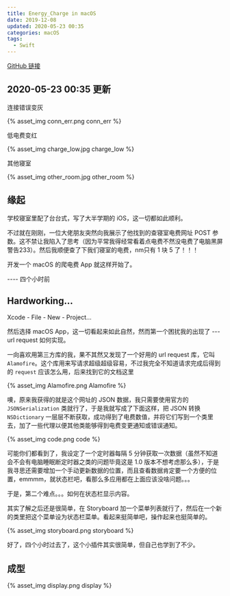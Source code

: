 ```yaml
---
title: Energy_Charge in macOS
date: 2019-12-08
updated: 2020-05-23 00:35
categories: macOS
tags:
  - Swift
---
```


[GitHub 链接](https://github.com/CLOXnu/Energy_Charge_in_MacOS)

## 2020-05-23 00:35 更新

连接错误变灰

{% asset_img conn_err.png conn_err %}

低电费变红

{% asset_img charge_low.jpg charge_low %}

其他寝室

{% asset_img other_room.jpg other_room %}

## 缘起

学校寝室里配了台台式，写了大半学期的 iOS，这一切都如此顺利。

不过就在刚刚，一位大佬朋友突然向我展示了他找到的查寝室电费网址 POST 参数。这不禁让我陷入了思考（因为平常我得经常看着点电费不然没电费了电脑黑屏警告233）。然后我顺便查了下我们寝室的电费，nm只有 1 块 5 了！！！

开发一个 macOS 的爬电费 App 就这样开始了。

---- 四个小时前

<!-- More -->

## Hardworking...

Xcode - File - New - Project...

然后选择 macOS App，这一切看起来如此自然，然而第一个困扰我的出现了 --- url request 如何实现。

一向喜欢用第三方库的我，果不其然又发现了一个好用的 url request 库，它叫 `Alamofire`。这个库用来写请求超级超级容易，不过我完全不知道请求完成后得到的 `request` 应该怎么用，后来找到它的文档这里

{% asset_img Alamofire.png Alamofire %}

噢，原来我获得的就是这个网址的 JSON 数据，我只需要使用官方的 `JSONSerialization` 类就行了，于是我就写成了下面这样，把 JSON 转换 `NSDictionary` 一层层不断获取，成功得到了电费数值，并将它们写到一个类里去，加了一些代理以便其他类能够得到电费变更通知或错误通知。

{% asset_img code.png code %}

可能你们都看到了，我设定了一个定时器每隔 5 分钟获取一次数据（虽然不知道会不会有电脑睡眠断定时器之类的问题毕竟这是 1.0 版本不想考虑那么多），于是我寻思还需要增加一个手动更新数据的位置，而且查看数据肯定要一个方便的位置，emmmm，就状态栏吧，看那么多应用都在上面应该没啥问题。。。

于是，第二个难点。。。如何在状态栏显示内容。

其实了解之后还是很简单，在 Storyboard 加一个菜单列表就行了，然后在一个新的类里把这个菜单设为状态栏菜单。看起来挺简单吧，操作起来也挺简单的。

{% asset_img storyboard.png storyboard %}

好了，四个小时过去了，这个小插件其实很简单，但自己也学到了不少。

## 成型

{% asset_img display.png display %}
